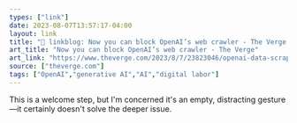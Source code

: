 ```yaml
---
types: ["link"]
date: 2023-08-07T13:57:17-04:00
layout: link
title: "🔗 linkblog: Now you can block OpenAI’s web crawler - The Verge'"
art_title: "Now you can block OpenAI’s web crawler - The Verge"
art_link: "https://www.theverge.com/2023/8/7/23823046/openai-data-scrape-block-ai"
source: ["theverge.com"]
tags: ["OpenAI","generative AI","AI","digital labor"]
---
```

This is a welcome step, but I'm concerned it's an empty, distracting gesture—it certainly doesn't solve the deeper issue.  
 
